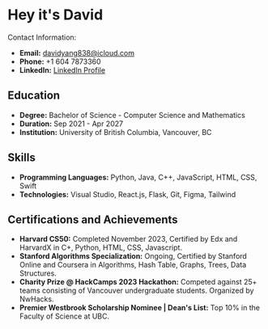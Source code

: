 # Hey it's David 

Contact Information:
- **Email:** davidyang838@icloud.com
- **Phone:** +1 604 7873360
- **LinkedIn:** [LinkedIn Profile](www.linkedin.com/in/david-yang-61241b29a)

## Education

- **Degree:** Bachelor of Science - Computer Science and Mathematics
- **Duration:** Sep 2021 - Apr 2027
- **Institution:** University of British Columbia, Vancouver, BC

## Skills

- **Programming Languages:** Python, Java, C++, JavaScript, HTML, CSS, Swift
- **Technologies:** Visual Studio, React.js, Flask, Git, Figma, Tailwind


## Certifications and Achievements

- **Harvard CS50:** Completed November 2023, Certified by Edx and HarvardX in C+, Python, HTML, CSS, Javascript.
- **Stanford Algorithms Specialization:** Ongoing, Certified by Stanford Online and Coursera in Algorithms, Hash Table, Graphs, Trees, Data Structures.
- **Charity Prize @ HackCamps 2023 Hackathon:** Competed against 25+ teams consisting of Vancouver undergraduate students. Organized by NwHacks.
- **Premier Westbrook Scholarship Nominee | Dean's List:** Top 10% in the Faculty of Science at UBC.
